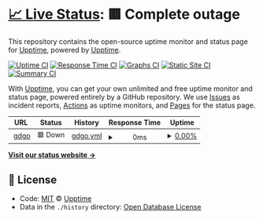 # [📈 Live Status](https://demo.upptime.js.org): <!--live status--> **🟥 Complete outage**

This repository contains the open-source uptime monitor and status page for [Upptime](https://upptime.js.org), powered by [Upptime](https://github.com/upptime/upptime).

[![Uptime CI](https://github.com/koj-co/upptime/workflows/Uptime%20CI/badge.svg)](https://github.com/koj-co/upptime/actions?query=workflow%3A%22Uptime+CI%22)
[![Response Time CI](https://github.com/koj-co/upptime/workflows/Response%20Time%20CI/badge.svg)](https://github.com/koj-co/upptime/actions?query=workflow%3A%22Response+Time+CI%22)
[![Graphs CI](https://github.com/koj-co/upptime/workflows/Graphs%20CI/badge.svg)](https://github.com/koj-co/upptime/actions?query=workflow%3A%22Graphs+CI%22)
[![Static Site CI](https://github.com/koj-co/upptime/workflows/Static%20Site%20CI/badge.svg)](https://github.com/koj-co/upptime/actions?query=workflow%3A%22Static+Site+CI%22)
[![Summary CI](https://github.com/koj-co/upptime/workflows/Summary%20CI/badge.svg)](https://github.com/koj-co/upptime/actions?query=workflow%3A%22Summary+CI%22)

With [Upptime](https://upptime.js.org), you can get your own unlimited and free uptime monitor and status page, powered entirely by a GitHub repository. We use [Issues](https://github.com/upptime/upptime/issues) as incident reports, [Actions](https://github.com/godong9/gdgo/actions) as uptime monitors, and [Pages](https://demo.upptime.js.org) for the status page.

<!--start: status pages-->
<!-- This summary is generated by Upptime (https://github.com/upptime/upptime) -->
<!-- Do not edit this manually, your changes will be overwritten -->
<!-- prettier-ignore -->
| URL | Status | History | Response Time | Uptime |
| --- | ------ | ------- | ------------- | ------ |
| <img alt="" src="https://favicons.githubusercontent.com/gdgo.kr" height="13"> [gdgo](https://gdgo.kr) | 🟥 Down | [gdgo.yml](https://github.com/godong9/gdgo/commits/HEAD/history/gdgo.yml) | <details><summary><img alt="Response time graph" src="./graphs/gdgo/response-time-week.png" height="20"> 0ms</summary><br><a href="https://godong9.github.io/gdgo/history/gdgo"><img alt="Response time 1048" src="https://img.shields.io/endpoint?url=https%3A%2F%2Fraw.githubusercontent.com%2Fgodong9%2Fgdgo%2FHEAD%2Fapi%2Fgdgo%2Fresponse-time.json"></a><br><a href="https://godong9.github.io/gdgo/history/gdgo"><img alt="24-hour response time 0" src="https://img.shields.io/endpoint?url=https%3A%2F%2Fraw.githubusercontent.com%2Fgodong9%2Fgdgo%2FHEAD%2Fapi%2Fgdgo%2Fresponse-time-day.json"></a><br><a href="https://godong9.github.io/gdgo/history/gdgo"><img alt="7-day response time 0" src="https://img.shields.io/endpoint?url=https%3A%2F%2Fraw.githubusercontent.com%2Fgodong9%2Fgdgo%2FHEAD%2Fapi%2Fgdgo%2Fresponse-time-week.json"></a><br><a href="https://godong9.github.io/gdgo/history/gdgo"><img alt="30-day response time 0" src="https://img.shields.io/endpoint?url=https%3A%2F%2Fraw.githubusercontent.com%2Fgodong9%2Fgdgo%2FHEAD%2Fapi%2Fgdgo%2Fresponse-time-month.json"></a><br><a href="https://godong9.github.io/gdgo/history/gdgo"><img alt="1-year response time 1014" src="https://img.shields.io/endpoint?url=https%3A%2F%2Fraw.githubusercontent.com%2Fgodong9%2Fgdgo%2FHEAD%2Fapi%2Fgdgo%2Fresponse-time-year.json"></a></details> | <details><summary><a href="https://godong9.github.io/gdgo/history/gdgo">0.00%</a></summary><a href="https://godong9.github.io/gdgo/history/gdgo"><img alt="All-time uptime 48.47%" src="https://img.shields.io/endpoint?url=https%3A%2F%2Fraw.githubusercontent.com%2Fgodong9%2Fgdgo%2FHEAD%2Fapi%2Fgdgo%2Fuptime.json"></a><br><a href="https://godong9.github.io/gdgo/history/gdgo"><img alt="24-hour uptime 0.00%" src="https://img.shields.io/endpoint?url=https%3A%2F%2Fraw.githubusercontent.com%2Fgodong9%2Fgdgo%2FHEAD%2Fapi%2Fgdgo%2Fuptime-day.json"></a><br><a href="https://godong9.github.io/gdgo/history/gdgo"><img alt="7-day uptime 0.00%" src="https://img.shields.io/endpoint?url=https%3A%2F%2Fraw.githubusercontent.com%2Fgodong9%2Fgdgo%2FHEAD%2Fapi%2Fgdgo%2Fuptime-week.json"></a><br><a href="https://godong9.github.io/gdgo/history/gdgo"><img alt="30-day uptime 1.38%" src="https://img.shields.io/endpoint?url=https%3A%2F%2Fraw.githubusercontent.com%2Fgodong9%2Fgdgo%2FHEAD%2Fapi%2Fgdgo%2Fuptime-month.json"></a><br><a href="https://godong9.github.io/gdgo/history/gdgo"><img alt="1-year uptime 21.52%" src="https://img.shields.io/endpoint?url=https%3A%2F%2Fraw.githubusercontent.com%2Fgodong9%2Fgdgo%2FHEAD%2Fapi%2Fgdgo%2Fuptime-year.json"></a></details>

<!--end: status pages-->

[**Visit our status website →**](https://demo.upptime.js.org)

## 📄 License

- Code: [MIT](./LICENSE) © [Upptime](https://upptime.js.org)
- Data in the `./history` directory: [Open Database License](https://opendatacommons.org/licenses/odbl/1-0/)
